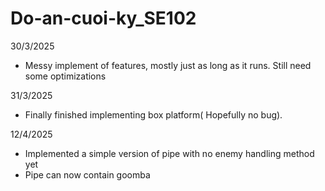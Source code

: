 # Do-an-cuoi-ky_SE102

30/3/2025
- Messy implement of features, mostly just as long as it runs. Still need some optimizations 

31/3/2025
- Finally finished implementing box platform( Hopefully no bug).

12/4/2025
- Implemented a simple version of pipe with no enemy handling method yet
- Pipe can now contain goomba
